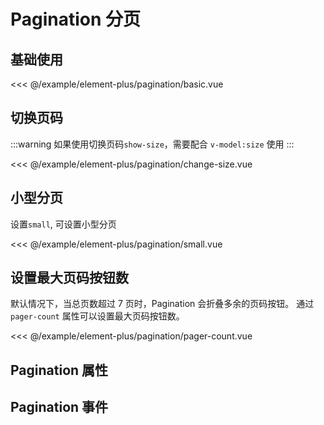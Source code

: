 # Pagination 分页

## 基础使用

<demo md src="pagination/basic">

<<< @/example/element-plus/pagination/basic.vue

</demo>

## 切换页码

:::warning
如果使用切换页码`show-size`，需要配合 `v-model:size` 使用
:::

<demo md src="pagination/change-size">

<<< @/example/element-plus/pagination/change-size.vue
</demo>

## 小型分页

设置`small`, 可设置小型分页

<demo md src="pagination/small">

<<< @/example/element-plus/pagination/small.vue
</demo>

## 设置最大页码按钮数

默认情况下，当总页数超过 7 页时，Pagination 会折叠多余的页码按钮。 通过 `pager-count` 属性可以设置最大页码按钮数。

<demo md src="pagination/pager-count">

<<< @/example/element-plus/pagination/pager-count.vue
</demo>

## Pagination 属性

<v-table type="attrs" :data="[
  { attr :'modelValue / v-model', dec: '绑定的当前页数', type: 'number', optional: '-', default: 1 },
  { attr :'total', dec: '数据的总条数', type: 'number', optional: '-', default: 9 },
  { attr :'size / v-model:size', dec: '每页显示的条数', type: 'number', optional: '-', default: 10 },
  { attr :'small', dec: '是否使用小型分页', type: 'boolean', optional: '-', default: false },
  { attr :'show-size', dec: '是否显示切换页码', type: 'boolean', optional: '-', default: false },
  { attr :'pager-count', dec: '最多显示的页码按钮', type: 'number', optional: '5 ≤ x ≤ 21 的奇数', default: 7 },
]" />

## Pagination 事件

<v-table type="event" :data="[
  { event :'current-change', dec: '当用户切换分页的触发该事件', callback: 'currengPage' },
  { event :'size-change', dec: '当用户切换页码的时候触发', callback: 'curentSize' },
  { event :'change', dec: '当用户切换页码或者分页的时候触发', callback: 'page, size' },
]" />

